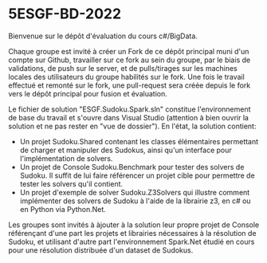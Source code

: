 # 5ESGF-BD-2022
Bienvenue sur le dépôt d'évaluation du cours c#/BigData.

Chaque groupe est invité à créer un Fork de ce dépôt principal muni d'un compte sur Github, travailler sur ce fork au sein du groupe, par le biais de validations, de push sur le server, et de pulls/tirages sur les machines locales des utilisateurs du groupe habilités sur le fork. Une fois le travail effectué et remonté sur le fork, une pull-request sera créée depuis le fork vers le dépôt principal pour fusion et évaluation.

Le fichier de solution "ESGF.Sudoku.Spark.sln" constitue l'environnement de base du travail et s'ouvre dans Visual Studio (attention à bien ouvrir la solution et ne pas rester en "vue de dossier").
En l'état, la solution contient:
- Un projet Sudoku.Shared contenant les classes élémentaires permettant de charger et manipuler des Sudokus, ainsi qu'un interface pour l'implémentation de solvers.
- Un projet de Console Sudoku.Benchmark pour tester des solvers de Sudoku. Il suffit de lui faire référencer un projet cible pour permettre de tester les solvers qu'il contient.
- Un projet d'exemple de solver Sudoku.Z3Solvers qui illustre comment implémenter des solvers de Sudoku à l'aide de la librairie z3, en c# ou en Python via Python.Net. 


Les groupes sont invités à àjouter à la solution leur propre projet de Console référençant d'une part les projets et librairies nécessaires à la résolution de Sudoku, et utilisant d'autre part l'environnement Spark.Net étudié en cours pour une résolution distribuée d'un dataset de Sudokus.